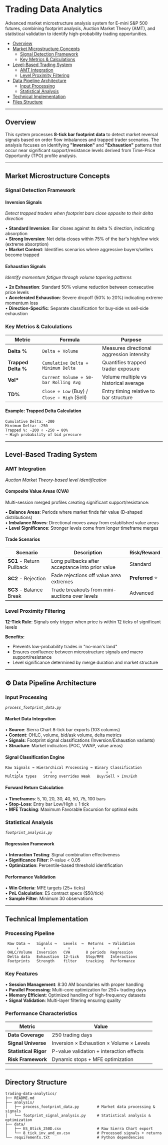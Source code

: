 # Trading Data Analytics

Advanced market microstructure analysis system for E-mini S&P 500 futures, combining footprint analysis, Auction Market Theory (AMT), and statistical validation to identify high-probability trading opportunities.

- [Overview](#-overview)
- [Market Microstructure Concepts](#-market-microstructure-concepts)
  - [Signal Detection Framework](#signal-detection-framework)
  - [Key Metrics & Calculations](#key-metrics--calculations)
- [Level-Based Trading System](#-level-based-trading-system)
  - [AMT Integration](#amt-integration)
  - [Level Proximity Filtering](#level-proximity-filtering)
- [Data Pipeline Architecture](#️-data-pipeline-architecture)
  - [Input Processing](#input-processing)
  - [Statistical Analysis](#statistical-analysis)
- [Technical Implementation](#-technical-implementation)
- [Files Structure](#-files-structure)

---

## Overview

This system processes **8-tick bar footprint data** to detect market reversal signals based on order flow imbalances and trapped trader scenarios. The analysis focuses on identifying **"Inversion"** and **"Exhaustion"** patterns that occur near significant support/resistance levels derived from Time-Price Opportunity (TPO) profile analysis.

---

## Market Microstructure Concepts

### Signal Detection Framework

#### Inversion Signals
*Detect trapped traders when footprint bars close opposite to their delta direction*

• **Standard Inversion**: Bar closes against its delta % direction, indicating absorption  
• **Strong Inversion**: Net delta closes within 75% of the bar's high/low wick (extreme absorption)  
• **Market Context**: Identifies scenarios where aggressive buyers/sellers become trapped  

#### Exhaustion Signals
*Identify momentum fatigue through volume tapering patterns*

• **2x Exhaustion**: Standard 50% volume reduction between consecutive price levels  
• **Accelerated Exhaustion**: Severe dropoff (50% to 20%) indicating extreme momentum loss  
• **Direction-Specific**: Separate classification for buy-side vs sell-side exhaustion  

### Key Metrics & Calculations

| Metric | Formula | Purpose |
|--------|---------|---------|
| **Delta %** | `Delta ÷ Volume` | Measures directional aggression intensity |
| **Trapped Delta %** | `Cumulative Delta ÷ Minimum Delta` | Quantifies trapped trader exposure |
| **Vol\*** | `Current Volume ÷ 50-bar Rolling Avg` | Volume multiple vs historical average |
| **TD%** | `Close ÷ Low` (Buy) / `Close ÷ High` (Sell) | Entry timing relative to bar structure |

#### Example: Trapped Delta Calculation
```
Cumulative Delta: -200
Minimum Delta: -250
Trapped %: -200 ÷ -250 = 80%
→ High probability of bid pressure
```

---

## Level-Based Trading System

### AMT Integration
*Auction Market Theory-based level identification*

#### Composite Value Areas (CVA)
Multi-session merged profiles creating significant support/resistance:

• **Balance Areas**: Periods where market finds fair value (D-shaped distributions)  
• **Imbalance Moves**: Directional moves away from established value areas  
• **Level Significance**: Stronger levels come from longer timeframe merges  

#### Trade Scenarios

| Scenario | Description | Risk/Reward |
|----------|-------------|-------------|
| **SC1** - Return Pullback | Long pullbacks after acceptance into prior value | Standard |
| **SC2** - Rejection | Fade rejections off value area extremes | **Preferred** ⭐ |
| **SC3** - Balance Break | Trade breakouts from mini-auctions over levels | Advanced |

### Level Proximity Filtering

**12-Tick Rule**: Signals only trigger when price is within 12 ticks of significant levels

**Benefits:**
- Prevents low-probability trades in "no-man's land"
- Ensures confluence between microstructure signals and macro support/resistance
- Level significance determined by merge duration and market structure

---

## ⚙️ Data Pipeline Architecture

### Input Processing
*`process_footprint_data.py`*

#### Market Data Integration
• **Source**: Sierra Chart 8-tick bar exports (103 columns)  
• **Content**: OHLC, volume, bid/ask volume, delta metrics  
• **Signals**: Footprint signal classifications (Inversion/Exhaustion variants)  
• **Structure**: Market indicators (POC, VWAP, value areas)  

#### Signal Classification Engine
```
Raw Signals → Hierarchical Processing → Binary Classification
     ↓              ↓                        ↓
Multiple types   Strong overrides Weak   Buy/Sell × Inv/Exh
```

#### Forward Return Calculation
• **Timeframes**: 5, 10, 20, 30, 40, 50, 75, 100 bars  
• **Stop-Loss**: Entry bar Low/High ± 1 tick  
• **MFE Tracking**: Maximum Favorable Excursion for optimal exits  

### Statistical Analysis
*`footprint_analysis.py`*

#### Regression Framework
• **Interaction Testing**: Signal combination effectiveness  
• **Significance Filter**: P-value < 0.05  
• **Optimization**: Percentile-based threshold identification  

#### Performance Validation
• **Win Criteria**: MFE targets (25+ ticks)  
• **PnL Calculation**: ES contract specs ($50/tick)  
• **Sample Filter**: Minimum 30 observations  

---

## Technical Implementation

### Processing Pipeline
```
 Raw Data →   Signals →   Levels  →  Returns  → Validation
     ↓           ↓          ↓          ↓          ↓
 OHLC/Volume  Inversion   CVA       8 periods  Regression
 Delta data   Exhaustion  12-tick   Stop/MFE   Interactions
 Footprints   Strength    filter    tracking   Performance
```

### Key Features
• **Session Management**: 8:30 AM boundaries with proper handling  
• **Parallel Processing**: Multi-core optimization for 250+ trading days  
• **Memory Efficient**: Optimized handling of high-frequency datasets  
• **Signal Validation**: Multi-layer filtering ensuring quality  

### Performance Characteristics
| Metric | Value |
|--------|-------|
| **Data Coverage** | 250 trading days |
| **Signal Universe** | Inversion × Exhaustion × Volume × Levels |
| **Statistical Rigor** | P-value validation + interaction effects |
| **Risk Framework** | Dynamic stops + MFE optimization |

---

## Directory Structure

```
trading-data-analytics/
├── README.md
├── analysis/
│   ├── process_footprint_data.py        # Market data processing & signals
│   └── footprint_signal_analysis.py     # Statistical analysis & optimization
├── data/
│   ├── ES_8tick_250D.csv                # Raw Sierra Chart export
│   └── 8_tick_inv_and_ex.csv            # Processed signals + returns
└── requirements.txt                     # Python dependencies
```
